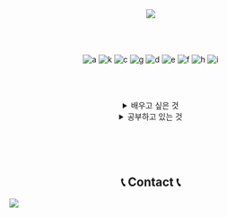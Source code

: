 <div align="center">
<img src="https://capsule-render.vercel.app/api?type=Rounded&color=auto&height=200&section=header&text=Kanghwiya&fontSize=70" />



<br><br><br>
![a](https://img.shields.io/badge/Slack-4A154B?style=for-the-badge&logo=slack&logoColor=white)
![k](https://img.shields.io/badge/Jira-0052CC?style=for-the-badge&logo=Jira&logoColor=white)
![c](https://img.shields.io/badge/CSS-239120?&style=for-the-badge&logo=css3&logoColor=white)
![g](https://img.shields.io/badge/Vue.js-35495E?style=for-the-badge&logo=vue.js&logoColor=4FC08D)
![d](https://img.shields.io/badge/JavaScript-F7DF1E?style=for-the-badge&logo=JavaScript&logoColor=white)
![e](https://img.shields.io/badge/HTML5-E34F26?style=for-the-badge&logo=html5&logoColor=white)
![f](https://img.shields.io/badge/PHP-777BB4?style=for-the-badge&logo=php&logoColor=white)
![h](https://img.shields.io/badge/Bootstrap-563D7C?style=for-the-badge&logo=bootstrap&logoColor=white)
![i](https://img.shields.io/badge/Laravel-FF2D20?style=for-the-badge&logo=laravel&logoColor=white)
<br><br><br>
##


<details>
<summary>
  배우고 싶은 것
</summary>
   Python, Kotlin, React ...
</details>
<details>
<summary>
  공부하고 있는 것
</summary>
   정보처리기사 자격증
</details>


<br><br><br>
## 📞 Contact 📞
<div style="display:flex; flex-direction:row;">
    <a href="mailto:"kanghwiya.a@gmail.com">
        <img src="https://img.shields.io/badge/Gmail-EA4335?style=for-the-badge&logo=Gmail&logoColor=white"> 
    </a>
</div>
<br><br><br>


</div>
